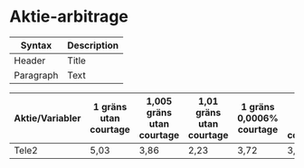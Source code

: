 # Aktie-arbitrage



| Syntax      | Description |
| ----------- | ----------- |
| Header      | Title       |
| Paragraph   | Text        |

| Aktie/Variabler| 1 gräns utan courtage | 1,005 gräns utan courtage | 1,01 gräns utan courtage | 1 gräns 0,0006% courtage | 1,005 gräns utan courtage | 1,01 gräns utan courtage |
| --- | --- | --- | --- | --- | --- | --- |
| Tele2 | 5,03 | 3,86 | 2,23 | 3,72 | 3,26 | 2,08 |
